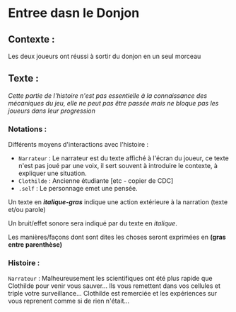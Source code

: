 # Entree dasn le Donjon

## Contexte :

Les deux joueurs ont réussi à sortir du donjon en un seul morceau

## Texte :

*Cette partie de l'histoire n'est pas essentielle à la connaissance des mécaniques du jeu, elle ne peut pas être passée mais ne bloque pas les joueurs dans leur progression*

### Notations :

Différents moyens d'interactions avec l'histoire :
* ```Narrateur``` : Le narrateur est du texte affiché à l'écran du joueur, ce texte n'est pas joué par une voix, il sert souvent à introduire le contexte, à expliquer une situation.
* ```Clothilde``` : Ancienne étudiante [etc - copier de CDC]
* ```.self``` : Le personnage emet une pensée.

Un texte en ***italique-gras*** indique une action extérieure à la narration (texte et/ou parole)

Un bruit/effet sonore sera indiqué par du texte en *italique*.

Les manières/façons dont sont dites les choses seront exprimées en **(gras entre parenthèse)**

### Histoire :

```Narrateur``` : Malheureusement les scientifiques ont été plus rapide que Clothilde pour venir vous sauver... Ils vous remettent dans vos cellules et triple votre surveillance... Clothilde est remerciée et les expériences sur vous reprenent comme si de rien n'était...